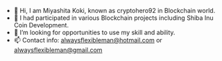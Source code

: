 - 👋 Hi, I am Miyashita Koki, known as cryptohero92 in Blockchain world.
- 👀 I had participated in various Blockchain projects including Shiba Inu Coin Development.
- 💞️ I’m looking for opportunities to use my skill and ability.
- 📫 Contact info: alwaysflexibleman@hotmail.com or alwaysflexibleman@gmail.com

<!---
cryptohero92/cryptohero92 is a ✨ special ✨ repository because its `README.md` (this file) appears on your GitHub profile.
You can click the Preview link to take a look at your changes.
--->
